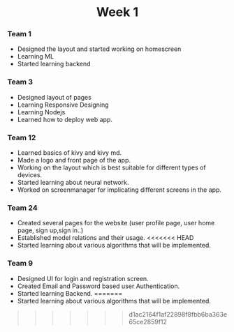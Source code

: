 <h1 align="center">Week 1</h1>

### Team 1
- Designed the layout and started working on homescreen
- Learning ML
- Started learning backend

### Team 3
- Designed layout of pages
- Learning Responsive Designing
- Learning Nodejs
- Learned  how to deploy web app.

### Team 12
- Learned basics of kivy and kivy md.
- Made a logo and front page of the app.
- Working on the layout which is best suitable for different types of devices.
- Started learning about neural network.
- Worked on screenmanager for implicating different screens in the app.

### Team 24
- Created several pages for the website (user profile page, user home page, sign up,sign in..)
- Established model relations and their usage.
<<<<<<< HEAD
- Started learning about various algorithms that will be implemented.

### Team 9
- Designed UI for login and registration screen.
- Created Email and Password based user Authentication.
- Started learning Backend.
=======
- Started learning about various algorithms that will be implemented.
>>>>>>> d1ac2164f1af22898f8fbb6ba363e65ce2859f12
